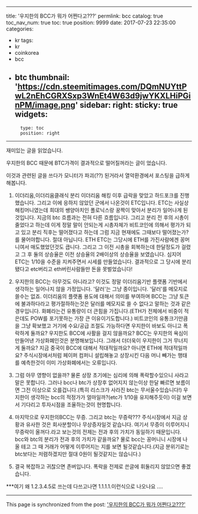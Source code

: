 
---
title: '우지한의 BCC가 뭐가 어쩐다고???'
permlink: bcc
catalog: true
toc_nav_num: true
toc: true
position: 9999
date: 2017-07-23 22:35:00
categories:
- kr
tags:
- kr
- coinkorea
- bcc
- btc
thumbnail: 'https://cdn.steemitimages.com/DQmNUYttPwL2nEhCGRXSxp3WnEt4W63d9jwYKXLHiPGinPM/image.png'
sidebar:
    right:
        sticky: true
widgets:
    -
        type: toc
        position: right
---


재미있는 글을 읽었습니다.

우지한의 BCC 때문에 BTC가격이 결과적으로 떨어질꺼라는 글이 었습니다.

이것과 관련된 글을 쓰다가 모니터가 파괴(??) 된거라서 열악환경에서 포스팅을 급하게 해봅니다.

1. 이더리움,이더리움클래식 분리
 이더리움 해킹 이후 급락을 맞았고 하드포크를 진행했습니다. 그리고 이에 응하지 않았던 군에서 나온것이  ETC입니다. ETC는 사실상 해킹머니였는데 희대의 쌩양아치인 폴로닉스랑 꿍짝이 맞아서 분리가 일어나게 된것입니다. 지금의 btc 흐름과는 전혀 다른 흐름입니다.
 그리고 분리 전 후의 시총이 줄었다고 하는데 이게 정말 말이 안되는게 시총자체가 비트코인에 의해서 평가가 되고 있고 분리 직후는 떨어졌다고 하는데 그럼 지금 현재에도 그때보다 떨어졌는가?를 물어야합니다. 절대 아닙니다. ETH ETC는 그당시에 ETH를 가진사람에겐 꽁머니여서 매도했었던것도 큽니다. 그리고 그 이전 시총을 회복하는데 한달정도가 걸렸고 그 후 둘의 상승율은 이전 상승율의 2배이상의 상승율을 보였습니다. 심지어 ETC는 1/10을 수준을 지켜주면서 시세를 만들었습니다. 결과적으로 그 당시에 분리됐다고 etc버리고 eth버린사람들만 돈을 못벌었습니다!

2. 우지한의 BCC는 아무것도 아니라고?
이것도 정말 이더리움기반 플랫폼 기반에서 생각하는 일어나지 않을 가정입니다.
'달러'는 그냥 종이입니다.  '달러'를 메모지로 쓸수는 없죠. 
이더리움의 플랫폼 용도에 대해서 의미를 부여하며 BCC는 그냥 토큰에 불과하다라고 평가절하하는것은  달러를 메모지로 쓸 수 없다고 말하는 것과 같은경우입니다.
화폐라는건 유통량이 더 큰힘을 가집니다.(ETH가 전체에서 비중이 적은데도 POW를 포기못하는 가장 큰 이유이기도합니다.) 비트코인의 유통크기만큼을 그냥 확보했고 거기에 수요/공급 조절도 가능하다면 우지한이 바보도 아니고 폭락하게 둘까요? 우지한도 BCC에 사활을 걸지 않을까요?
BCC는 우지한의 욕심이 만들어낸 가상화폐인것은 분명해보입니다. 그래서 더더욱이 우지한이 그거 무너지게 둘까요?
지금 중국이 BCC에 대해서 적대적일까요? 아니면 ETH에 적대적일까요?
주식시장에서처럼 페이퍼 컴퍼니 설립해놓고 상장시킨 다음 머니 빼가는 행태를 예측한것이 이미 가상화폐에서는 오류입니다.

3. 그럼 아무 영향이 없을까?
물론 상장 초기에는 심리에 의해 폭락할수있으니 사라고 말은 못합니다. 그러나 bcc나 btc가 상장후 없어지지 않는이상 한달 빠르면 보름이면 그전 이상으로 오를겁니다.(특히 리스크가 사라진 btc는 무서울수있습니다!)
우지한이 생각하는 bcc의 적정가가 얼마일까?(etc가 1/10을 유지해주듯이) 이걸 보면서 기다리고 투자시점을 조율하는것이 현명합니다.

4. 마지막으로 우지한의BCC는 무증. 그리고 btc는 무증락???
주식시장에서 지금 상황과 유사한 것은 회사분할이나 무상증자일것 같습니다.
여기서 무증이 이루어지니 무증락이 올꺼다.라고 보는것의 전제는 전과 후의 가치가 동일하기 때문입니다.
bcc와 btc의 분리가 전과 후의 가치가 같을까요? 
물로 bcc는 꽁머니니 시장에 나올 테고 그 때 거래가 어떻게 이루어지는 지를 보면 될것같습니다.(지금 분위기로는 btc보다는 저렴하겠지만 절대 0원이 될것같지는 않습니다.)

5. 결국 복잡하고 귀찮으면 존버입니다. 
폭락을 전제로 쓴글에 휘둘리지 않았으면 좋겠습니다.



***여기 왜 1.2.3.4.5로 쓰는데 다쓰고나면 1.1.1.1.이런식으로 나오나요 ....

- - -

This page is synchronized from the post: ['우지한의 BCC가 뭐가 어쩐다고???'](https://steemit.com/@virus707/bcc)
